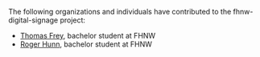 The following organizations and individuals have contributed to the fhnw-digital-signage project:

* [Thomas Frey](https://github.com/thommyf), bachelor student at FHNW
* [Roger Hunn](https://github.com/anathemch1), bachelor student at FHNW

